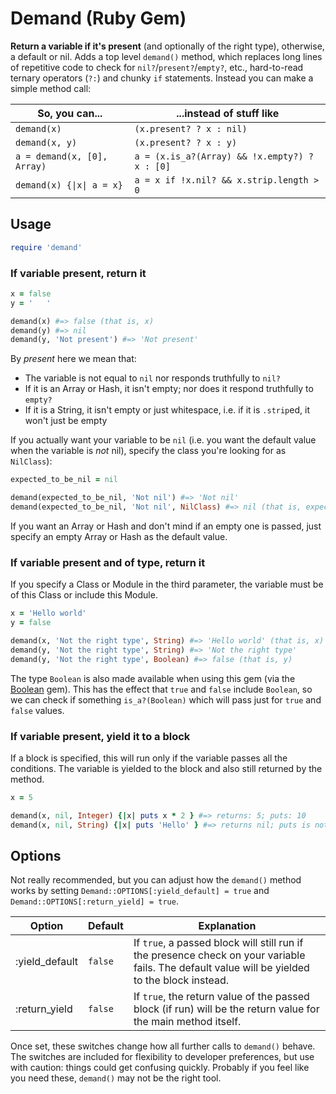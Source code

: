 # Demand (Ruby Gem)

**Return a variable if it's present** (and optionally of the right type), otherwise, a default or nil. Adds a top level `demand()` method, which replaces long lines of repetitive code to check for `nil?`/`present?`/`empty?`, etc., hard-to-read ternary operators (`?:`) and chunky `if` statements. Instead you can make a simple method call:

| So, you can...              | ...instead of stuff like                       |
| --------------------------- | ---------------------------------------------- |
| `demand(x)`                 | `(x.present? ? x : nil)`                       |
| `demand(x, y)`              | `(x.present? ? x : y)`                         |
| `a = demand(x, [0], Array)` | `a = (x.is_a?(Array) && !x.empty?) ? x : [0]`  |
| `demand(x) {\|x\| a = x}`   | `a = x if !x.nil? && x.strip.length > 0`       |

## Usage

```ruby
require 'demand'
```

### If variable present, return it

```ruby
x = false
y = '   '

demand(x) #=> false (that is, x)
demand(y) #=> nil
demand(y, 'Not present') #=> 'Not present'
```

By *present* here we mean that:

* The variable is not equal to `nil` nor responds truthfully to `nil?`
* If it is an Array or Hash, it isn't empty; nor does it respond truthfully to `empty?`
* If it is a String, it isn't empty or just whitespace, i.e. if it is `.strip`ed, it won't just be empty

If you actually want your variable to be `nil` (i.e. you want the default value when the variable is *not* nil), specify the class you're looking for as `NilClass`):

```ruby
expected_to_be_nil = nil

demand(expected_to_be_nil, 'Not nil') #=> 'Not nil'
demand(expected_to_be_nil, 'Not nil', NilClass) #=> nil (that is, expected_to_be_nil)
```

If you want an Array or Hash and don't mind if an empty one is passed, just specify an empty Array or Hash as the default value.

### If variable present and of type, return it

If you specify a Class or Module in the third parameter, the variable must be of this Class or include this Module.

```ruby
x = 'Hello world'
y = false

demand(x, 'Not the right type', String) #=> 'Hello world' (that is, x)
demand(y, 'Not the right type', String) #=> 'Not the right type'
demand(y, 'Not the right type', Boolean) #=> false (that is, y)
```

The type `Boolean` is also made available when using this gem (via the [Boolean](https://github.com/RISCfuture/boolean) gem). This has the effect that `true` and `false` include `Boolean`, so we can check if something `is_a?(Boolean)` which will pass just for `true` and `false` values.

### If variable present, yield it to a block

If a block is specified, this will run only if the variable passes all the conditions. The variable is yielded to the block and also still returned by the method.

```ruby
x = 5

demand(x, nil, Integer) {|x| puts x * 2 } #=> returns: 5; puts: 10
demand(x, nil, String) {|x| puts 'Hello' } #=> returns nil; puts is not run
```

## Options

Not really recommended, but you can adjust how the `demand()` method works by setting `Demand::OPTIONS[:yield_default] = true` and `Demand::OPTIONS[:return_yield] = true`.

| Option         | Default | Explanation |
| -------------- | ------- | ----------- |
| :yield_default | `false` | If `true`, a passed block will still run if the presence check on your variable fails. The default value will be yielded to the block instead. |
| :return_yield  | `false` | If `true`, the return value of the passed block (if run) will be the return value for the main method itself. |

Once set, these switches change how all further calls to `demand()` behave. The switches are included for flexibility to developer preferences, but use with caution: things could get confusing quickly. Probably if you feel like you need these, `demand()` may not be the right tool.
